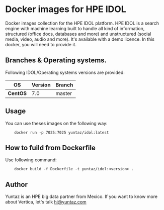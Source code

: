 # Docker images for HPE IDOL

Docker images collection for the HPE IDOL platform.
HPE IDOL is a search engine with machine learning built to handle all kind of information, structured (office docs, databases and more) and unstructured (social media, video, audio and more).
It's available with a demo licence. In this docker, you will need to provide it.

## Branches & Operating systems. 
Following IDOL/Operating systems versions are provided:

OS | Version | Branch |
--- | --- | --- |
**CentOS**| 7.0 | master |

## Usage

You can use theses images on the following way:

```
    docker run -p 7025:7025 yuntaz/idol:latest
```

## How to fuild from Dockerfile

Use following command:

```
    docker build -f Dockerfile -t yuntaz/idol:<version> .
```

## Author				 
Yuntaz is an HPE big data partner from Mexico.
If you want to know more about Vertica, let's talk hi@yuntaz.com